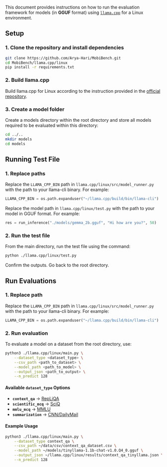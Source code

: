 This document provides instructions on how to run the evaluation framework for models (in **GGUF** format) using [`llama.cpp`](https://github.com/ggerganov/llama.cpp) for a Linux environment.

## Setup

### 1. Clone the repository and install dependencies
```bash
git clone https://github.com/Arya-Hari/MobiBench.git
cd MobiBench/llama.cpp/linux
pip install -r requirements.txt
```

### 2. Build llama.cpp
Build llama.cpp for Linux according to the instruction provided in the [official repository](https://github.com/ggerganov/llama.cpp).

### 3. Create a model folder
Create a models directory within the root directory and store all models required to be evaluated within this directory:

```bash
cd ../..
mkdir models
cd models
```

## Running Test File

### 1. Replace paths
Replace the `LLAMA_CPP_BIN` path in `llama.cpp/linux/src/model_runner.py` with the path to your llama-cli binary. For example:

```python
LLAMA_CPP_BIN = os.path.expanduser("~/llama.cpp/build/bin/llama-cli")
```

Replace the model path in `llama.cpp/linux/test.py` with the path to your model in GGUF format. For example:

```python
res = run_inference("./models/gemma_2b.gguf", "Hi how are you?", 50)
```

### 2. Run the test file
From the main directory, run the test file using the command:

```bash
python ./llama.cpp/linux/test.py
```

Confirm the outputs. Go back to the root directory.

## Run Evaluations

### 1. Replace path
Replace the `LLAMA_CPP_BIN` path in `llama.cpp/linux/src/model_runner.py` with the path to your llama-cli binary. For example:

```python
LLAMA_CPP_BIN = os.path.expanduser("~/llama.cpp/build/bin/llama-cli")
```

### 2. Run evaluation
To evaluate a model on a dataset from the root directory, use:

```bash
python3 ./llama.cpp/linux/main.py \
    --dataset_type <dataset_type> \
    --csv_path <path_to_dataset> \
    --model_path <path_to_model> \
    --output_json <path_to_output> \
    --n_predict 128
```

#### Available `dataset_type` Options

- **`context_qa`** → [RepLiQA](https://huggingface.co/datasets/ServiceNow/repliqa)
- **`scientific_mcq`** → [SciQ](https://huggingface.co/datasets/allenai/sciq)
- **`mmlu_mcq`** → [MMLU](https://huggingface.co/datasets/cais/mmlu)
- **`summarization`** → [CNN/DailyMail](https://huggingface.co/datasets/abisee/cnn_dailymail)

#### Example Usage

```bash
python3 ./llama.cpp/linux/main.py \
    --dataset_type context_qa \
    --csv_path ~/data/csv/context_qa_dataset.csv \
    --model_path ~/models/tinyllama-1.1b-chat-v1.0.Q4_0.gguf \
    --output_json ~/llama.cpp/linux/results/context_qa_tinyllama.json \
    --n_predict 128
```
